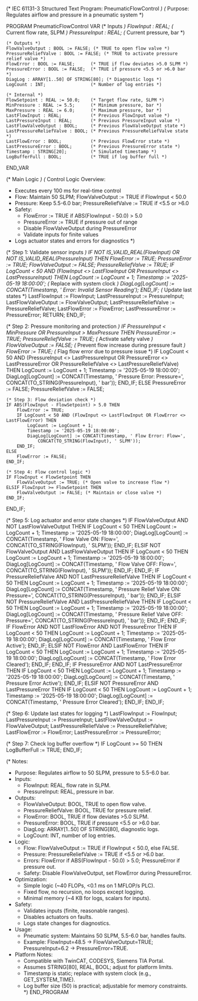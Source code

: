 (* IEC 61131-3 Structured Text Program: PneumaticFlowControl *)
(* Purpose: Regulates airflow and pressure in a pneumatic system *)

PROGRAM PneumaticFlowControl
VAR
    (* Inputs *)
    FlowInput : REAL;               (* Current flow rate, SLPM *)
    PressureInput : REAL;           (* Current pressure, bar *)

    (* Outputs *)
    FlowValveOutput : BOOL := FALSE; (* TRUE to open flow valve *)
    PressureReliefValve : BOOL := FALSE; (* TRUE to activate pressure relief valve *)
    FlowError : BOOL := FALSE;      (* TRUE if flow deviates >5.0 SLPM *)
    PressureError : BOOL := FALSE;  (* TRUE if pressure <5.5 or >6.0 bar *)
    DiagLog : ARRAY[1..50] OF STRING[80]; (* Diagnostic logs *)
    LogCount : INT;                 (* Number of log entries *)

    (* Internal *)
    FlowSetpoint : REAL := 50.0;    (* Target flow rate, SLPM *)
    MinPressure : REAL := 5.5;      (* Minimum pressure, bar *)
    MaxPressure : REAL := 6.0;      (* Maximum pressure, bar *)
    LastFlowInput : REAL;           (* Previous FlowInput value *)
    LastPressureInput : REAL;       (* Previous PressureInput value *)
    LastFlowValveOutput : BOOL;     (* Previous FlowValveOutput state *)
    LastPressureReliefValve : BOOL; (* Previous PressureReliefValve state *)
    LastFlowError : BOOL;           (* Previous FlowError state *)
    LastPressureError : BOOL;       (* Previous PressureError state *)
    Timestamp : STRING[20];         (* Simulated timestamp *)
    LogBufferFull : BOOL;           (* TRUE if log buffer full *)
END_VAR

(* Main Logic *)
(* Control Logic Overview:
   - Executes every 100 ms for real-time control
   - Flow: Maintain 50 SLPM; FlowValveOutput := TRUE if FlowInput < 50.0
   - Pressure: Keep 5.5-6.0 bar; PressureReliefValve := TRUE if <5.5 or >6.0
   - Safety:
     - FlowError := TRUE if ABS(FlowInput - 50.0) > 5.0
     - PressureError := TRUE if pressure out of range
     - Disable FlowValveOutput during PressureError
     - Validate inputs for finite values
   - Logs actuator states and errors for diagnostics
*)

(* Step 1: Validate sensor inputs *)
IF NOT IS_VALID_REAL(FlowInput) OR NOT IS_VALID_REAL(PressureInput) THEN
    FlowError := TRUE;
    PressureError := TRUE;
    FlowValveOutput := FALSE;
    PressureReliefValve := TRUE;
    IF LogCount < 50 AND (FlowInput <> LastFlowInput OR PressureInput <> LastPressureInput) THEN
        LogCount := LogCount + 1;
        Timestamp := '2025-05-19 18:00:00'; (* Replace with system clock *)
        DiagLog[LogCount] := CONCAT(Timestamp, ' Error: Invalid Sensor Reading');
    END_IF;
    (* Update last states *)
    LastFlowInput := FlowInput;
    LastPressureInput := PressureInput;
    LastFlowValveOutput := FlowValveOutput;
    LastPressureReliefValve := PressureReliefValve;
    LastFlowError := FlowError;
    LastPressureError := PressureError;
    RETURN;
END_IF;

(* Step 2: Pressure monitoring and protection *)
IF PressureInput < MinPressure OR PressureInput > MaxPressure THEN
    PressureError := TRUE;
    PressureReliefValve := TRUE; (* Activate safety valve *)
    FlowValveOutput := FALSE; (* Prevent flow increase during pressure fault *)
    FlowError := TRUE; (* Flag flow error due to pressure issue *)
    IF LogCount < 50 AND (PressureInput <> LastPressureInput OR 
                          PressureError <> LastPressureError OR 
                          PressureReliefValve <> LastPressureReliefValve) THEN
        LogCount := LogCount + 1;
        Timestamp := '2025-05-19 18:00:00';
        DiagLog[LogCount] := CONCAT(Timestamp, ' Pressure Error: Pressure=', 
            CONCAT(TO_STRING(PressureInput), ' bar'));
    END_IF;
ELSE
    PressureError := FALSE;
    PressureReliefValve := FALSE;

    (* Step 3: Flow deviation check *)
    IF ABS(FlowInput - FlowSetpoint) > 5.0 THEN
        FlowError := TRUE;
        IF LogCount < 50 AND (FlowInput <> LastFlowInput OR FlowError <> LastFlowError) THEN
            LogCount := LogCount + 1;
            Timestamp := '2025-05-19 18:00:00';
            DiagLog[LogCount] := CONCAT(Timestamp, ' Flow Error: Flow=', 
                CONCAT(TO_STRING(FlowInput), ' SLPM'));
        END_IF;
    ELSE
        FlowError := FALSE;
    END_IF;

    (* Step 4: Flow control logic *)
    IF FlowInput < FlowSetpoint THEN
        FlowValveOutput := TRUE; (* Open valve to increase flow *)
    ELSIF FlowInput >= FlowSetpoint THEN
        FlowValveOutput := FALSE; (* Maintain or close valve *)
    END_IF;
END_IF;

(* Step 5: Log actuator and error state changes *)
IF FlowValveOutput AND NOT LastFlowValveOutput THEN
    IF LogCount < 50 THEN
        LogCount := LogCount + 1;
        Timestamp := '2025-05-19 18:00:00';
        DiagLog[LogCount] := CONCAT(Timestamp, ' Flow Valve ON: Flow=', 
            CONCAT(TO_STRING(FlowInput), ' SLPM'));
    END_IF;
ELSIF NOT FlowValveOutput AND LastFlowValveOutput THEN
    IF LogCount < 50 THEN
        LogCount := LogCount + 1;
        Timestamp := '2025-05-19 18:00:00';
        DiagLog[LogCount] := CONCAT(Timestamp, ' Flow Valve OFF: Flow=', 
            CONCAT(TO_STRING(FlowInput), ' SLPM'));
    END_IF;
END_IF;
IF PressureReliefValve AND NOT LastPressureReliefValve THEN
    IF LogCount < 50 THEN
        LogCount := LogCount + 1;
        Timestamp := '2025-05-19 18:00:00';
        DiagLog[LogCount] := CONCAT(Timestamp, ' Pressure Relief Valve ON: Pressure=', 
            CONCAT(TO_STRING(PressureInput), ' bar'));
    END_IF;
ELSIF NOT PressureReliefValve AND LastPressureReliefValve THEN
    IF LogCount < 50 THEN
        LogCount := LogCount + 1;
        Timestamp := '2025-05-19 18:00:00';
        DiagLog[LogCount] := CONCAT(Timestamp, ' Pressure Relief Valve OFF: Pressure=', 
            CONCAT(TO_STRING(PressureInput), ' bar'));
    END_IF;
END_IF;
IF FlowError AND NOT LastFlowError AND NOT PressureError THEN
    IF LogCount < 50 THEN
        LogCount := LogCount + 1;
        Timestamp := '2025-05-19 18:00:00';
        DiagLog[LogCount] := CONCAT(Timestamp, ' Flow Error Active');
    END_IF;
ELSIF NOT FlowError AND LastFlowError THEN
    IF LogCount < 50 THEN
        LogCount := LogCount + 1;
        Timestamp := '2025-05-19 18:00:00';
        DiagLog[LogCount] := CONCAT(Timestamp, ' Flow Error Cleared');
    END_IF;
END_IF;
IF PressureError AND NOT LastPressureError THEN
    IF LogCount < 50 THEN
        LogCount := LogCount + 1;
        Timestamp := '2025-05-19 18:00:00';
        DiagLog[LogCount] := CONCAT(Timestamp, ' Pressure Error Active');
    END_IF;
ELSIF NOT PressureError AND LastPressureError THEN
    IF LogCount < 50 THEN
        LogCount := LogCount + 1;
        Timestamp := '2025-05-19 18:00:00';
        DiagLog[LogCount] := CONCAT(Timestamp, ' Pressure Error Cleared');
    END_IF;
END_IF;

(* Step 6: Update last states for logging *)
LastFlowInput := FlowInput;
LastPressureInput := PressureInput;
LastFlowValveOutput := FlowValveOutput;
LastPressureReliefValve := PressureReliefValve;
LastFlowError := FlowError;
LastPressureError := PressureError;

(* Step 7: Check log buffer overflow *)
IF LogCount >= 50 THEN
    LogBufferFull := TRUE;
END_IF;

(* Notes:
   - Purpose: Regulates airflow to 50 SLPM, pressure to 5.5-6.0 bar.
   - Inputs:
     - FlowInput: REAL, flow rate in SLPM.
     - PressureInput: REAL, pressure in bar.
   - Outputs:
     - FlowValveOutput: BOOL, TRUE to open flow valve.
     - PressureReliefValve: BOOL, TRUE for pressure relief.
     - FlowError: BOOL, TRUE if flow deviates >5.0 SLPM.
     - PressureError: BOOL, TRUE if pressure <5.5 or >6.0 bar.
     - DiagLog: ARRAY[1..50] OF STRING[80], diagnostic logs.
     - LogCount: INT, number of log entries.
   - Logic:
     - Flow: FlowValveOutput := TRUE if FlowInput < 50.0, else FALSE.
     - Pressure: PressureReliefValve := TRUE if <5.5 or >6.0 bar.
     - Errors: FlowError if ABS(FlowInput - 50.0) > 5.0; PressureError if pressure out.
     - Safety: Disable FlowValveOutput, set FlowError during PressureError.
   - Optimization:
     - Simple logic (~40 FLOPs, <0.1 ms on 1 MFLOP/s PLC).
     - Fixed flow, no recursion, no loops except logging.
     - Minimal memory (~4 KB for logs, scalars for inputs).
   - Safety:
     - Validates inputs (finite, reasonable ranges).
     - Disables actuators on faults.
     - Logs state changes for diagnostics.
   - Usage:
     - Pneumatic system: Maintains 50 SLPM, 5.5-6.0 bar, handles faults.
     - Example: FlowInput=48.5 → FlowValveOutput=TRUE; PressureInput=6.2 → PressureError=TRUE.
   - Platform Notes:
     - Compatible with TwinCAT, CODESYS, Siemens TIA Portal.
     - Assumes STRING[80], REAL, BOOL; adjust for platform limits.
     - Timestamp is static; replace with system clock (e.g., GET_SYSTEM_TIME).
     - Log buffer size (50) is practical; adjustable for memory constraints.
*)
END_PROGRAM
